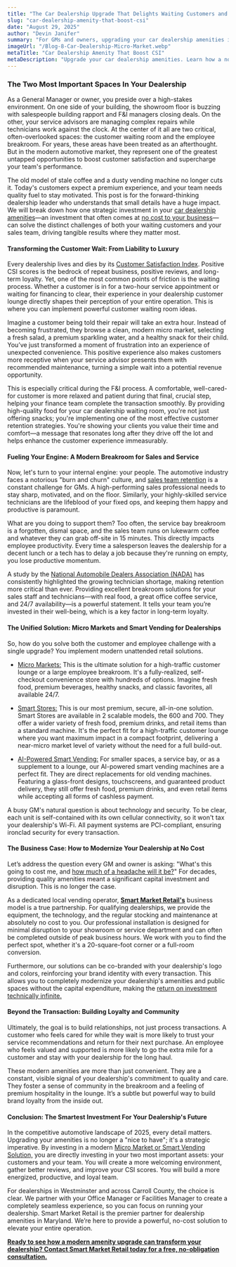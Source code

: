 ```yaml
---
title: "The Car Dealership Upgrade That Delights Waiting Customers and Energizes Your Sales Team"
slug: "car-dealership-amenity-that-boost-csi"
date: "August 29, 2025" 
author: "Devin Janifer"
summary: "For GMs and owners, upgrading your car dealership amenities is a powerful tool to improve CSI scores and drive sales team retention. This guide explains how a no-cost Micro Market or AI-powered smart vending solution transforms your customer lounge and employee breakroom, delivering a massive return on experience."
imageUrl: "/Blog-8-Car-Dealership-Micro-Market.webp"
metaTitle: "Car Dealership Amenity That Boost CSI"
metaDescription: "Upgrade your car dealership amenities. Learn how a no-cost Micro Market or smart vending solution can boost CSI scores, energize your sales team, and enhance your customer experience."
---
```

### <span class="text-mint"> The Two Most Important Spaces</span> <span class="text-coral">In Your Dealership</span>
As a General Manager or owner, you preside over a high-stakes environment. On one side of your building, the showroom floor is buzzing with salespeople building rapport and F&I managers closing deals. On the other, your service advisors are managing complex repairs while technicians work against the clock. At the center of it all are two critical, often-overlooked spaces: the customer waiting room and the employee breakroom. For years, these areas have been treated as an afterthought. But in the modern automotive market, they represent one of the greatest untapped opportunities to boost customer satisfaction and supercharge your team's performance.

The old model of stale coffee and a dusty vending machine no longer cuts it. Today's customers expect a premium experience, and your team needs quality fuel to stay motivated. This post is for the forward-thinking dealership leader who understands that small details have a huge impact. We will break down how one strategic investment in your [car dealership amenities](https://smartmarketretail.com/locations/car-dealerships)—an investment that often comes at [no cost to your business](https://smartmarketretail.com/faq#cost-to-business)—can solve the distinct challenges of both your waiting customers and your sales team, driving tangible results where they matter most.

#### <span class="text-mint">Transforming the Customer Wait:</span> <span class="text-coral">From Liability to Luxury</span>
Every dealership lives and dies by its [Customer Satisfaction Index](https://tradepending.com/blog/what-does-csi-stand-for-in-automotive-a-complete-guide-for-car-dealers/). Positive CSI scores is the bedrock of repeat business, positive reviews, and long-term loyalty. Yet, one of the most common points of friction is the waiting process. Whether a customer is in for a two-hour service appointment or waiting for financing to clear, their experience in your dealership customer lounge directly shapes their perception of your entire operation. This is where you can implement powerful customer waiting room ideas.

Imagine a customer being told their repair will take an extra hour. Instead of becoming frustrated, they browse a clean, modern micro market, selecting a fresh salad, a premium sparkling water, and a healthy snack for their child. You’ve just transformed a moment of frustration into an experience of unexpected convenience. This positive experience also makes customers more receptive when your service advisor presents them with recommended maintenance, turning a simple wait into a potential revenue opportunity.

This is especially critical during the F&I process. A comfortable, well-cared-for customer is more relaxed and patient during that final, crucial step, helping your finance team complete the transaction smoothly. By providing high-quality food for your car dealership waiting room, you're not just offering snacks; you're implementing one of the most effective customer retention strategies. You're showing your clients you value their time and comfort—a message that resonates long after they drive off the lot and helps enhance the customer experience immeasurably.

#### <span class="text-mint"> Fueling Your Engine:</span> <span class="text-coral"> A Modern Breakroom for Sales and Service </span>
Now, let's turn to your internal engine: your people. The automotive industry faces a notorious "burn and churn" culture, and [sales team retention](https://netchex.com/car-dealership-employee-turnover-the-complete-guide-to-understanding-measuring-and-reducing-turnover/) is a constant challenge for GMs. A high-performing sales professional needs to stay sharp, motivated, and on the floor. Similarly, your highly-skilled service technicians are the lifeblood of your fixed ops, and keeping them happy and productive is paramount.

What are you doing to support them? Too often, the service bay breakroom is a forgotten, dismal space, and the sales team runs on lukewarm coffee and whatever they can grab off-site in 15 minutes. This directly impacts employee productivity. Every time a salesperson leaves the dealership for a decent lunch or a tech has to delay a job because they're running on empty, you lose productive momentum.

A study by the [National Automobile Dealers Association (NADA)](https://www.nada.org/nada/issues/service-technicians) has consistently highlighted the growing technician shortage, making retention more critical than ever. Providing excellent breakroom solutions for your sales staff and technicians—with real food, a great office coffee service, and 24/7 availability—is a powerful statement. It tells your team you’re invested in their well-being, which is a key factor in long-term loyalty.

#### <span class="text-mint"> The Unified Solution:</span> <span class="text-coral">Micro Markets and Smart Vending for Dealerships</span>
So, how do you solve both the customer and employee challenge with a single upgrade? You implement modern unattended retail solutions.

- [Micro Markets:](https://smartmarketretail.com/solutions/micro-markets) This is the ultimate solution for a high-traffic customer lounge or a large employee breakroom. It's a fully-realized, self-checkout convenience store with hundreds of options. Imagine fresh food, premium beverages, healthy snacks, and classic favorites, all available 24/7.

- [Smart Stores:](https://smartmarketretail.com/solutions/smart-stores) This is our most premium, secure, all-in-one solution. Smart Stores are available in 2 scalable models, the 600 and 700. They offer a wider variety of fresh food, premium drinks, and retail items than a standard machine. It's the perfect fit for a high-traffic customer lounge where you want maximum impact in a compact footprint, delivering a near-micro market level of variety without the need for a full build-out.

- [AI-Powered Smart Vending:](https://smartmarketretail.com/solutions/smart-coolers) For smaller spaces, a service bay, or as a supplement to a lounge, our AI-powered smart vending machines are a perfect fit. They are direct replacements for old vending machines. Featuring a glass-front designs, touchscreens, and guaranteed product delivery, they still offer fresh food, premium drinks, and even retail items while accepting all forms of cashless payment.

A busy GM's natural question is about technology and security. To be clear, each unit is self-contained with its own cellular connectivity, so it won't tax your dealership's Wi-Fi. All payment systems are PCI-compliant, ensuring ironclad security for every transaction.

#### <span class="text-mint"> The Business Case:</span> <span class="text-coral"> How to Modernize Your Dealership at No Cost</span>
Let’s address the question every GM and owner is asking: "What's this going to cost me, and [how much of a headache will it be?](https://smartmarketretail.com/faq#installation-time)" For decades, providing quality amenities meant a significant capital investment and disruption. This is no longer the case.

As a dedicated local vending operator, [**Smart Market Retail's**](https://smartmarketretail.com/about) business model is a true partnership. For qualifying dealerships, we provide the equipment, the technology, and the regular stocking and maintenance at absolutely no cost to you. Our professional installation is designed for minimal disruption to your showroom or service department and can often be completed outside of peak business hours. We work with you to find the perfect spot, whether it's a 20-square-foot corner or a full-room conversion.

Furthermore, our solutions can be co-branded with your dealership's logo and colors, reinforcing your brand identity with every transaction. This allows you to completely modernize your dealership's amenities and public spaces without the capital expenditure, making the [return on investment technically infinite.](https://smartmarketretail.com/blog/roi-of-modern-office-amenities)

#### <span class="text-mint"> Beyond the Transaction:</span> <span class="text-coral"> Building Loyalty and Community</span>
Ultimately, the goal is to build relationships, not just process transactions. A customer who feels cared for while they wait is more likely to trust your service recommendations and return for their next purchase. An employee who feels valued and supported is more likely to go the extra mile for a customer and stay with your dealership for the long haul.

These modern amenities are more than just convenient. They are a constant, visible signal of your dealership's commitment to quality and care. They foster a sense of community in the breakroom and a feeling of premium hospitality in the lounge. It’s a subtle but powerful way to build brand loyalty from the inside out.

#### <span class="text-mint"> Conclusion: The Smartest Investment</span> <span class="text-coral">For Your Dealership's Future</span>
In the competitive automotive landscape of 2025, every detail matters. Upgrading your amenities is no longer a "nice to have"; it's a strategic imperative. By investing in a modern [Micro Market or Smart Vending Solution,](https://smartmarketretail.com/solutions) you are directly investing in your two most important assets: your customers and your team. You will create a more welcoming environment, gather better reviews, and improve your CSI scores. You will build a more energized, productive, and loyal team.

For dealerships in Westminster and across Carroll County, the choice is clear. We partner with your Office Manager or Facilities Manager to create a completely seamless experience, so you can focus on running your dealership. Smart Market Retail is the premier partner for dealership amenities in Maryland. We’re here to provide a powerful, no-cost solution to elevate your entire operation.

[**Ready to see how a modern amenity upgrade can transform your dealership? Contact Smart Market Retail today for a free, no-obligation consultation.**](https://smartmarketretail.com/contact)
